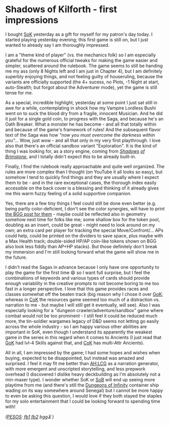 # Shadows of Kilforth - first impressions

I bought [SoK][] yesterday as a gift for myself for my patron's day today. I started playing yesterday evening; this first game is still on, but I just wanted to already say I am thoroughly impressed.

[SoK]: https://boardgamegeek.com/boardgame/238916/shadows-of-kilforth-a-fantasy-quest-game
[GoK]: https://boardgamegeek.com/boardgame/98527/gloom-of-kilforth-a-fantasy-quest-game
[CoK]: https://boardgamegeek.com/boardgame/329121/call-of-kilforth-a-fantasy-quest-game
[CotA]: https://boardgamegeek.com/boardgame/146791/shadows-of-brimstone-city-of-the-ancients
[VotSK]: https://boardgamegeek.com/boardgame/273654/shadows-of-brimstone-valley-of-the-serpent-kings
[FoFo]: https://boardgamegeek.com/boardgame/212346/shadows-of-brimstone-forbidden-fortress
[AH:LCG]: https://boardgamegeek.com/boardgame/205637/arkham-horror-the-card-game
[DOI]: https://boardgamegeek.com/boardgame/305126/dungeons-of-infinity-kingdom-cost

I am a "theme kind of player" (vs. the mechanics folk) so I am especially grateful for the numerous official tweaks for making the game easier and simpler, scattered around the rulebook. The game seems to still be handing me my ass (only 8 Nights left and I am just in Chapter 4), but I am definitely superbly enjoying things, and not feeling guilty of houseruling, because the variants are officially supported (the 4+ sucess, no Plots, -1 Night at start, auto-Stealth; but forgot about the Adventurer mode), yet the game is still tense for me.

As a special, incredible highlight, yesterday at some point I just sat still in awe for a while, contemplating in shock how my Vampire Lordless Bushi went on to suck the blood dry from a fragile, innocent Musician. And he did it just for a single gold coin, to progress with the Saga, and because he's an Oath Breaker. What a monster he has become - and all that totally within and because of the game's framework of rules! And the subsequent flavor text of the Saga was how _"now you must overcome the darkness within you"..._ Wow, just wow - and all that only in my very first playthrough. I love also that there's an official sandbox variant "Exploration". It is the kind of thing I was looking for, as a story engine, coming from _[Shadows][VotSK] [of][FoFo] [Brimstone][CotA]_, and I totally didn't expect this to be already built-in.

Finally, I find the rulebook really approachable and quite well organized. The rules are more complex than I thought (on YouTube it all looks so easy), but somehow I tend to quickly find things and they are usually where I expect them to be - and in the rare exceptional cases, the thorough index easily accessible on the back cover is a blessing and thinking of it already gives me this warm fuzzy feeling of a solid supportive companion.

Yes, there are a few tiny things I feel could still be done even better (e.g. being partly color-deficient, I don't see the color synergies, will have to print [the BGG post for them](https://boardgamegeek.com/thread/2390982/article/34325354#34325354) - maybe could be reflected also in geometry somehow next time for folks like me; some shallow box for the token pool, doubling as an insert, could be great - might need to look around on my own; an extra card per player for tracking the special Move/Confront/... APs could help, could be printed on the dividers to save space, plus maybe with a Max Health track; double-sided HP/AP coin-like tokens shown on BGG also look less fiddly than AP+HP stacks). But those definitely don't break my immersion and I'm still looking forward what the game will show me in the future.

I didn't read the Sagas in advance because I only have one opportunity to play the game for the first time 😄 so I want full surprise, but I feel the combinations of keywords and various types of cards should provide enough variability in the creative prompts to not become boring to me too fast in a longer perspective. I love that this game provides races and classes somewhat off the beaten track (big reason why I chose it over [GoK][]; whereas in [CoK][] the resources game seemed too much of a distraction vs. narration to me - but maybe I will still get it eventually, will see). Also I was especially looking for a "dungeon crawler/adventure/sandbox" game where combat would not be too prominent - I still feel it could be reduced much more, the tin-soldier wargames legacy of D&D seems not letting go easily across the whole industry - so I am happy various other abilities are important in SoK, even though I understand its apparently the weakest game in the series in this regard when it comes to Ancients (I just read that [GoK][] had lvl-4 Skills against that, and [CoK][] has multi-Attr Ancients).

All in all, I am impressed by the game; I had some hopes and wishes when buying, expected to be disappointed, but instead was amazed and surprised. I feel it may fit me better than [AH:LCG][] as a narration generator, with more emergent and unscripted storytelling, and less prepwork overhead (I discovered I dislike heavy deckbuilding as I'm absolutely not a min-maxer type). I wonder whether SoK or [SoB][VotSK] will end up seeing more playtime from me (and there's still the [Dungeons of Infinity][DOI] container ship wading on its way somewhere around Senegal) but I cannot be more happy to even be asking this question, I would love if they both stayed the staples for my solo entertainment that I could be looking forward to spending time with!

_([PESOS](https://indieweb.org/PESOS):
[fb1](https://www.facebook.com/groups/gamesofkilforth/posts/8417461808337142/)
[fb2](https://www.facebook.com/hallornothingproductions/posts/pfbid02VUU53TGxsqxhQEHTxMtdCQuWAGrXG2pXmcgBwYVJSNqdJrakz5KSXudus8KZ1JQdl)
bgg⏳
)_
